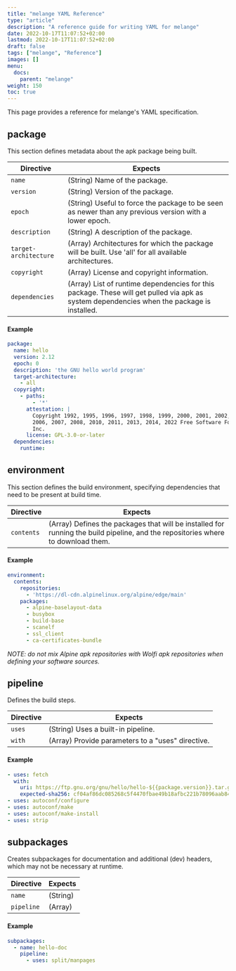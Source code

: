 ```yaml
---
title: "melange YAML Reference"
type: "article"
description: "A reference guide for writing YAML for melange"
date: 2022-10-17T11:07:52+02:00
lastmod: 2022-10-17T11:07:52+02:00
draft: false
tags: ["melange", "Reference"]
images: []
menu:
  docs:
    parent: "melange"
weight: 150
toc: true
---
```


This page provides a reference for melange's YAML specification.

## package
This section defines metadata about the apk package being built.


| Directive             | Expects                                                                                                                                    |
|-----------------------|--------------------------------------------------------------------------------------------------------------------------------------------|
| `name`                | (String) Name of the package.                                                                                                              |
| `version`             | (String) Version of the package.                                                                                                           |
| `epoch`               | (String) Useful to force the package to be seen as newer than any previous version with a lower epoch.                                     |
| `description`         | (String) A description of the package.                                                                                                     |
| `target-architecture` | (Array) Architectures for which the package will be built. Use 'all' for all available architectures.                                      |
| `copyright`           | (Array) License and copyright information.                                                                                                 |
| `dependencies`        | (Array) List of runtime dependencies for this package. These will get pulled via apk as system dependencies when the package is installed. |

#### Example

```yaml
package:
  name: hello
  version: 2.12
  epoch: 0
  description: 'the GNU hello world program'
  target-architecture:
    - all
  copyright:
    - paths:
        - '*'
      attestation: |
        Copyright 1992, 1995, 1996, 1997, 1998, 1999, 2000, 2001, 2002, 2005,
        2006, 2007, 2008, 2010, 2011, 2013, 2014, 2022 Free Software Foundation,
        Inc.
      license: GPL-3.0-or-later
  dependencies:
    runtime:

```

## environment
This section defines the build environment, specifying dependencies that need to be present at build time.

| Directive  | Expects                                                                                                                          |
|------------|----------------------------------------------------------------------------------------------------------------------------------|
| `contents` | (Array) Defines the packages that will be installed for running the build pipeline, and the repositories where to download them. |

#### Example

```yaml
environment:
  contents:
    repositories:
      - 'https://dl-cdn.alpinelinux.org/alpine/edge/main'
    packages:
      - alpine-baselayout-data
      - busybox
      - build-base
      - scanelf
      - ssl_client
      - ca-certificates-bundle

```
_NOTE: do not mix Alpine apk repositories with Wolfi apk repositories when defining your software sources._

## pipeline
Defines the build steps.

| Directive | Expects                                           |
|-----------|---------------------------------------------------|
| `uses`    | (String) Uses a built-in pipeline.                |
| `with`    | (Array) Provide parameters to a "uses" directive. |

#### Example

```yaml
- uses: fetch
  with:
    uri: https://ftp.gnu.org/gnu/hello/hello-${{package.version}}.tar.gz
    expected-sha256: cf04af86dc085268c5f4470fbae49b18afbc221b78096aab842d934a76bad0ab
- uses: autoconf/configure
- uses: autoconf/make
- uses: autoconf/make-install
- uses: strip

```
## subpackages
Creates subpackages for documentation and additional (dev) headers, which may not be necessary at runtime.


| Directive  | Expects  |
|------------|----------|
| `name`     | (String) |
| `pipeline` | (Array)  |


#### Example

```yaml
subpackages:
  - name: hello-doc
    pipeline:
      - uses: split/manpages

```

